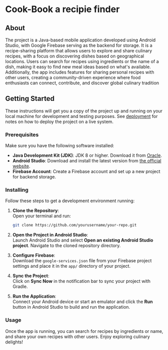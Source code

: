 # Cook-Book a recipie finder

## About <a name = "about"></a>

The project is a Java-based mobile application developed using Android Studio, with Google Firebase serving as the backend for storage. It is a recipe-sharing platform that allows users to explore and share culinary recipes, with a focus on discovering dishes based on geographical locations. Users can search for recipes using ingredients or the name of a dish, making it easy to find new meal ideas based on what's available. Additionally, the app includes features for sharing personal recipes with other users, creating a community-driven experience where food enthusiasts can connect, contribute, and discover global culinary tradition

## Getting Started <a name="getting_started"></a>

These instructions will get you a copy of the project up and running on your local machine for development and testing purposes. See [deployment](#deployment) for notes on how to deploy the project on a live system.

### Prerequisites

Make sure you have the following software installed:

- **Java Development Kit (JDK)**: JDK 8 or higher. Download it from [Oracle](https://www.oracle.com/java/technologies/javase-jdk8-downloads.html).
- **Android Studio**: Download and install the latest version from [the official website](https://developer.android.com/studio).
- **Firebase Account**: Create a Firebase account and set up a new project for backend storage.

### Installing

Follow these steps to get a development environment running:

1. **Clone the Repository**:  
   Open your terminal and run:
   ```bash
   git clone https://github.com/yourusername/your-repo.git


1. **Open the Project in Android Studio**:  
   Launch Android Studio and select **Open an existing Android Studio project**. Navigate to the cloned repository directory.

2. **Configure Firebase**:  
   Download the `google-services.json` file from your Firebase project settings and place it in the `app/` directory of your project.

3. **Sync the Project**:  
   Click on **Sync Now** in the notification bar to sync your project with Gradle.

4. **Run the Application**:  
   Connect your Android device or start an emulator and click the **Run** button in Android Studio to build and run the application.

### Usage

Once the app is running, you can search for recipes by ingredients or name, and share your own recipes with other users. Enjoy exploring culinary delights!


